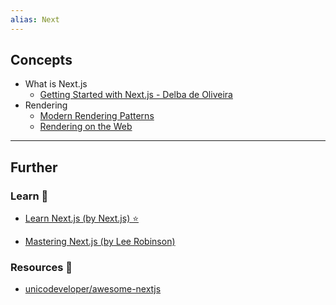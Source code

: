 ```yaml
---
alias: Next
---
```

## Concepts

- What is Next.js
    - [Getting Started with Next.js - Delba de Oliveira](https://www.youtube.com/watch?v=OB-WaTs1KHY)
- Rendering
    - [Modern Rendering Patterns](https://www.lydiahallie.io/blog/rendering-patterns)
    - [Rendering on the Web](https://web.dev/rendering-on-the-web/)
---
## Further

### Learn 🧠

- [Learn Next.js (by Next.js) ⭐](https://nextjs.org/learn)

- [Mastering Next.js (by Lee Robinson)](https://masteringnextjs.com/)
### Resources 🧩

- [unicodeveloper/awesome-nextjs](https://github.com/unicodeveloper/awesome-nextjs#readme)